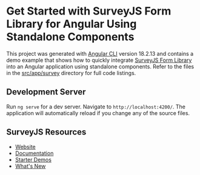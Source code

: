 # Get Started with SurveyJS Form Library for Angular Using Standalone Components

This project was generated with [Angular CLI](https://github.com/angular/angular-cli) version 18.2.13 and contains a demo example that shows how to quickly integrate [SurveyJS Form Library](https://surveyjs.io/form-library/documentation/overview) into an Angular application using standalone components. Refer to the files in the [src/app/survey](src/app/survey) directory for full code listings.

## Development Server

Run `ng serve` for a dev server. Navigate to `http://localhost:4200/`. The application will automatically reload if you change any of the source files.

## SurveyJS Resources

- [Website](https://surveyjs.io/)
- [Documentation](https://surveyjs.io/form-library/documentation/overview)
- [Starter Demos](https://surveyjs.io/form-library/examples/overview)
- [What's New](https://surveyjs.io/stay-updated/major-updates/2023)